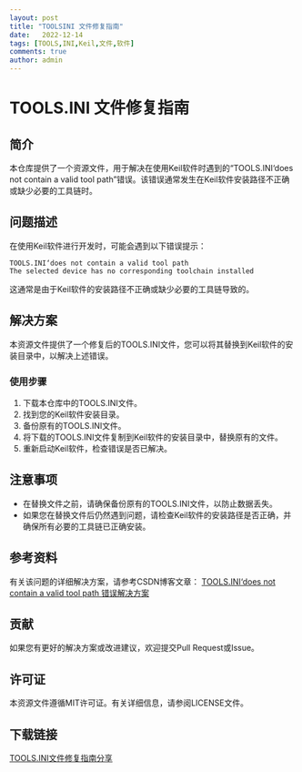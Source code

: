 ```yaml
---
layout: post
title: "TOOLSINI 文件修复指南"
date:   2022-12-14
tags: [TOOLS,INI,Keil,文件,软件]
comments: true
author: admin
---
```

# TOOLS.INI 文件修复指南

## 简介
本仓库提供了一个资源文件，用于解决在使用Keil软件时遇到的“TOOLS.INI‘does not contain a valid tool path”错误。该错误通常发生在Keil软件安装路径不正确或缺少必要的工具链时。

## 问题描述
在使用Keil软件进行开发时，可能会遇到以下错误提示：
```
TOOLS.INI‘does not contain a valid tool path
The selected device has no corresponding toolchain installed
```
这通常是由于Keil软件的安装路径不正确或缺少必要的工具链导致的。

## 解决方案
本资源文件提供了一个修复后的TOOLS.INI文件，您可以将其替换到Keil软件的安装目录中，以解决上述错误。

### 使用步骤
1. 下载本仓库中的TOOLS.INI文件。
2. 找到您的Keil软件安装目录。
3. 备份原有的TOOLS.INI文件。
4. 将下载的TOOLS.INI文件复制到Keil软件的安装目录中，替换原有的文件。
5. 重新启动Keil软件，检查错误是否已解决。

## 注意事项
- 在替换文件之前，请确保备份原有的TOOLS.INI文件，以防止数据丢失。
- 如果您在替换文件后仍然遇到问题，请检查Keil软件的安装路径是否正确，并确保所有必要的工具链已正确安装。

## 参考资料
有关该问题的详细解决方案，请参考CSDN博客文章：
[TOOLS.INI‘does not contain a valid tool path 错误解决方案](https://blog.csdn.net/weixin_52733843/article/details/124353953)

## 贡献
如果您有更好的解决方案或改进建议，欢迎提交Pull Request或Issue。

## 许可证
本资源文件遵循MIT许可证。有关详细信息，请参阅LICENSE文件。

## 下载链接

[TOOLS.INI文件修复指南分享](https://pan.quark.cn/s/24b06d7683a9)